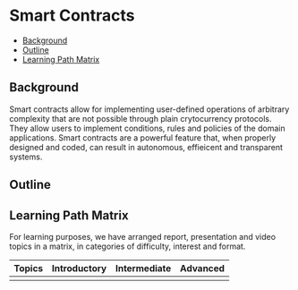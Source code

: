 # Smart Contracts 

- [Background](#background)
- [Outline](#outline)
- [Learning Path Matrix](#learning-path-matrix)

## Background

Smart contracts allow for implementing user-defined operations of arbitrary complexity that are not possible through plain crytocurrency protocols. They allow users to implement conditions, rules and policies of the domain applications. Smart contracts are a powerful feature that, when properly designed and coded, can result in autonomous, effieicent and transparent systems. 

## Outline

## Learning Path Matrix 

For learning purposes, we have arranged report, presentation and video topics in a matrix, in categories of difficulty, interest and format.

| Topics | Introductory | Intermediate | Advanced |
| ---------- | ---------- | ---------- | ---------- |
|        |              |              |          |

